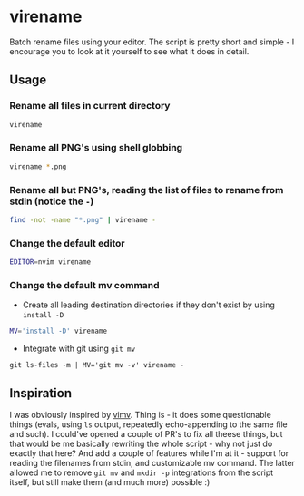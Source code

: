# virename
Batch rename files using your editor. The script is pretty short and simple - I encourage you to look at it yourself to see what it does in detail.

## Usage

### Rename all files in current directory
```sh
virename
```

### Rename all PNG's using shell globbing
```sh
virename *.png
```

### Rename all but PNG's, reading the list of files to rename from stdin (notice the `-`)
```sh
find -not -name "*.png" | virename -
```

### Change the default editor
```sh
EDITOR=nvim virename
```

### Change the default mv command
- Create all leading destination directories if they don't exist by using `install -D`
```sh
MV='install -D' virename
```
- Integrate with git using `git mv`
```
git ls-files -m | MV='git mv -v' virename -
```

## Inspiration
I was obviously inspired by [vimv](https://github.com/thameera/vimv). Thing is - it does some questionable things (evals, using `ls` output, repeatedly echo-appending to the same file and such). I could've opened a couple of PR's to fix all theese things, but that would be me basically rewriting the whole script - why not just do exactly that here? And add a couple of features while I'm at it - support for reading the filenames from stdin, and customizable mv command. The latter allowed me to remove `git mv` and `mkdir -p` integrations from the script itself, but still make them (and much more) possible :)

